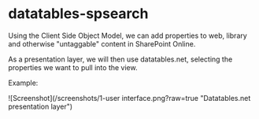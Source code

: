 # datatables-spsearch

Using the Client Side Object Model, we can add properties to web, library and otherwise "untaggable" content in SharePoint Online.

As a presentation layer, we will then use datatables.net, selecting the properties we want to pull into the view.

Example:

![Screenshot](/screenshots/1-user interface.png?raw=true "Datatables.net presentation layer")